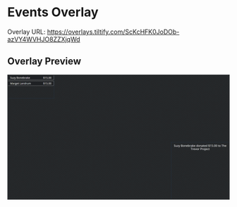 # Events Overlay

Overlay URL: https://overlays.tiltify.com/ScKcHFK0JoDOb-azVY4WVHJO8ZZXjqWd

## Overlay Preview

![](./events_overlay_preview.png)
